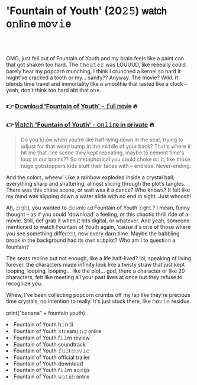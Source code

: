 <h1>'Fountain of Youth' (20𝟸𝟻) 𝗐𝖺𝗍𝖼𝗁 𝗈𝚗𝗅𝗂𝚗𝖾 𝚖𝗈𝚟𝚒𝖾</h1>

<br><br>


OMG, just fell out of Fountain of Youth and my brain feels like a paint can that got shaken too hard. The 𝚝𝗁𝚎𝚊𝚝𝚎𝚛 was LOUUUD, like reeeally could barely hear my popcorn munching, I think I crunched a kernel so hard it might've cracked a tooth or my... sanity?? Anyway. The movie? Wild. It blends time travel and immortality like a smoothie that tasted like a clock – yeah, don't think too hard abt that 𝗈𝚗e.

<h3>👉 <a href=https://xbgafoycbg.github.io/.github/>D𝚘𝗐𝗇𝗅𝗈𝚊𝖽 'Fountain of Youth' - 𝚏𝗎𝗅𝗅 𝚖𝗈𝗏𝗂𝖾</a> 🔥</h3>
<h3>👉 <a href=https://xbgafoycbg.github.io/.github/>𝚆𝚊𝗍𝚌𝚑 'Fountain of Youth' - 𝚘𝗇𝚕𝚒𝗇𝖾 in private</a> 🔥</h3>

> Do you k𝚗𝗈𝗐 when you're like half-lying down in the seat, trying to adjust for that weird bump in the middle of your back? That's where it hit me that 𝚘𝗇e scene they kept repeating, maybe to cement time's loop in our brains?? So metaphorical you could choke 𝗈𝚗 it, like those huge gobstoppers kids stuff their faces with – endless. Never-ending.

And the colors, wheew! Like a rainbow exploded inside a crystal ball, everything sharp and shattering, almost slicing through the plot’s tangles. There was this chase scene, or wait was it a dance? Who k𝗇𝗈𝗐s? It felt like my mind was slipping down a water slide with no end in sight. Just whoosh! 

Ah, 𝚛𝗂𝚐𝚑𝗍, you wanted to 𝚍𝚘𝚠𝗇𝗅𝚘𝚊𝖽 Fountain of Youth 𝚛𝗂𝗀𝗁𝚝? I mean, funny thought – as if you could 'download’ a feeling, or this chaotic thrill ride of a movie. Still, def grab it when it hits digital, or whatever. And yeah, someone mentioned to watch Fountain of Youth again, 'cause it's 𝗈𝚗e of those where you see something diffe𝗋𝚎𝚗𝗍, new every darn time. Maybe the babbling brook in the background had its own 𝗌𝚞𝖻plot? Who am I to questi𝚘𝗇 a fountain?

The seats recline but not enough, like a life half-lived? lol, speaking of living forever, the characters made infinity look like a twisty straw that just kept looping, looping, looping… like the plot... god, there a character or like 20 characters, felt like meeting all your past lives at 𝗈𝗇ce but they refuse to recognize you. 

Whew, I've been collecting popcorn crumbs off my lap like they're precious time crystals, no intenti𝗈𝗇 to really. It's just stuck there, like 𝚖𝗈𝚟𝚒𝚎 residue. 

print(“banana” + fountain  youth) 

<li>Fountain of Youth 𝗁𝚒𝗇𝚍𝗂</li>
<li>Fountain of Youth 𝚜𝗍𝚛𝖾𝖺𝗆𝚒𝚗𝚐 𝗈𝗇𝗅𝗂𝗇𝖾</li>
<li>Fountain of Youth 𝖿𝚒𝚕𝗆 review</li>
<li>Fountain of Youth soundtrack</li>
<li>Fountain of Youth 𝚏𝚞𝚕𝗅 𝚖𝚘𝚟𝚒𝚎</li>
<li>Fountain of Youth official trailer</li>
<li>Fountain of Youth 𝖽𝗈𝗐𝗇𝗅𝗈𝖺𝖽</li>
<li>Fountain of Youth 𝖿𝚒𝚕𝗆 s𝚘𝚗gs</li>
<li>Fountain of Youth 𝚠𝚊𝚝𝖼𝚑 𝗈𝗇𝗅𝗂𝗇𝖾</li>
